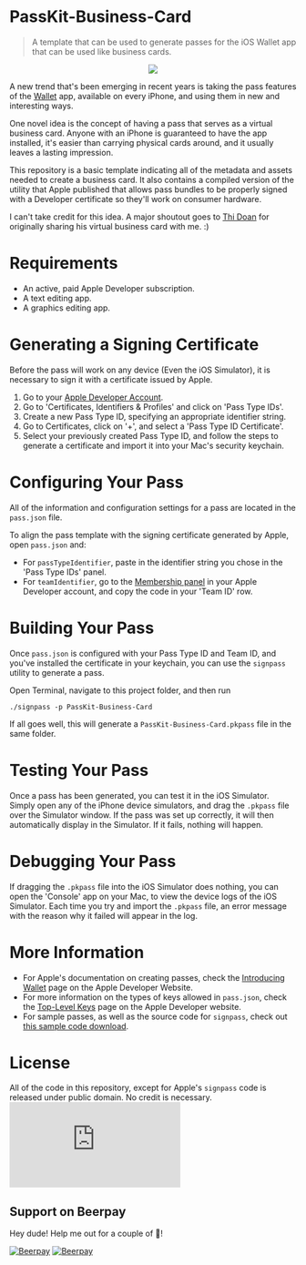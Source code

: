 # PassKit-Business-Card
> A template that can be used to generate passes for the iOS Wallet app that can be used like business cards.

<p align="center">
<img src="https://raw.githubusercontent.com/timoliver/PassKit-Business-Card/master/screenshot.jpg" style="margin:0 auto" />
</p>

A new trend that's been emerging in recent years is taking the pass features of the [Wallet](https://support.apple.com/en-us/HT204003) app, available on every iPhone, and using them in new and interesting ways.

One novel idea is the concept of having a pass that serves as a virtual business card. Anyone with an iPhone is guaranteed to have the app installed, it's easier than carrying physical cards around, and it usually leaves a lasting impression.

This repository is a basic template indicating all of the metadata and assets needed to create a business card. It also contains a compiled version of the utility that Apple published that allows pass bundles to be properly signed with a Developer certificate so they'll work on consumer hardware.

I can't take credit for this idea. A major shoutout goes to [Thi Doan](http://twitter.com/thi_dev) for originally sharing his virtual business card with me. :)

# Requirements

* An active, paid Apple Developer subscription.
* A text editing app.
* A graphics editing app.

# Generating a Signing Certificate
Before the pass will work on any device (Even the iOS Simulator), it is necessary to sign it with a certificate issued by Apple.

1. Go to your [Apple Developer Account](https://developer.apple.com/account/).
2. Go to 'Certificates, Identifiers & Profiles' and click on 'Pass Type IDs'.
3. Create a new Pass Type ID, specifying an appropriate identifier string.
4. Go to Certificates, click on '+', and select a 'Pass Type ID Certificate'.
5. Select your previously created Pass Type ID, and follow the steps to generate a certificate and import it into your Mac's security keychain.

# Configuring Your Pass
All of the information and configuration settings for a pass are located in the `pass.json` file.

To align the pass template with the signing certificate generated by Apple, open `pass.json` and:

* For `passTypeIdentifier`, paste in the identifier string you chose in the 'Pass Type IDs' panel.
* For `teamIdentifier`, go to the [Membership panel](https://developer.apple.com/account/#/membership/) in your Apple Developer account, and copy the code in your 'Team ID' row.

# Building Your Pass
Once `pass.json` is configured with your Pass Type ID and Team ID, and you've installed the certificate in your keychain, you can use the `signpass` utility to generate a pass.

Open Terminal, navigate to this project folder, and then run
```
./signpass -p PassKit-Business-Card
```

If all goes well, this will generate a `PassKit-Business-Card.pkpass` file in the same folder.

# Testing Your Pass
Once a pass has been generated, you can test it in the iOS Simulator. Simply open any of the iPhone device simulators, and drag the `.pkpass` file over the Simulator window. If the pass was set up correctly, it will then automatically display in the Simulator. If it fails, nothing will happen.

# Debugging Your Pass
If dragging the `.pkpass` file into the iOS Simulator does nothing, you can open the 'Console' app on your Mac, to view the device logs of the iOS Simulator. Each time you try and import the `.pkpass` file, an error message with the reason why it failed will appear in the log.

# More Information
* For Apple's documentation on creating passes, check the [Introducing Wallet](https://developer.apple.com/library/content/documentation/UserExperience/Conceptual/PassKit_PG/index.html#//apple_ref/doc/uid/TP40012195-CH1-SW1) page on the Apple Developer Website.
* For more information on the types of keys allowed in `pass.json`, check the [Top-Level Keys](https://developer.apple.com/library/content/documentation/UserExperience/Reference/PassKit_Bundle/Chapters/TopLevel.html) page on the Apple Developer website.
* For sample passes, as well as the source code for `signpass`, check out [this sample code download](https://developer.apple.com/services-account/download?path=/iOS/Wallet_Support_Materials/WalletCompanionFiles.zip).

# License

All of the code in this repository, except for Apple's `signpass` code is released under public domain. No credit is necessary. ![analytics](https://ga-beacon.appspot.com/UA-5643664-16/PassKit-Business-Card/README.md?pixel)

## Support on Beerpay
Hey dude! Help me out for a couple of :beers:!

[![Beerpay](https://beerpay.io/TimOliver/PassKit-Business-Card/badge.svg?style=beer-square)](https://beerpay.io/TimOliver/PassKit-Business-Card)  [![Beerpay](https://beerpay.io/TimOliver/PassKit-Business-Card/make-wish.svg?style=flat-square)](https://beerpay.io/TimOliver/PassKit-Business-Card?focus=wish)